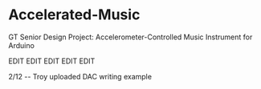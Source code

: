Accelerated-Music
=================

GT Senior Design Project: Accelerometer-Controlled Music Instrument for Arduino 

EDIT EDIT EDIT EDIT EDIT

2/12  --  Troy uploaded DAC writing example
